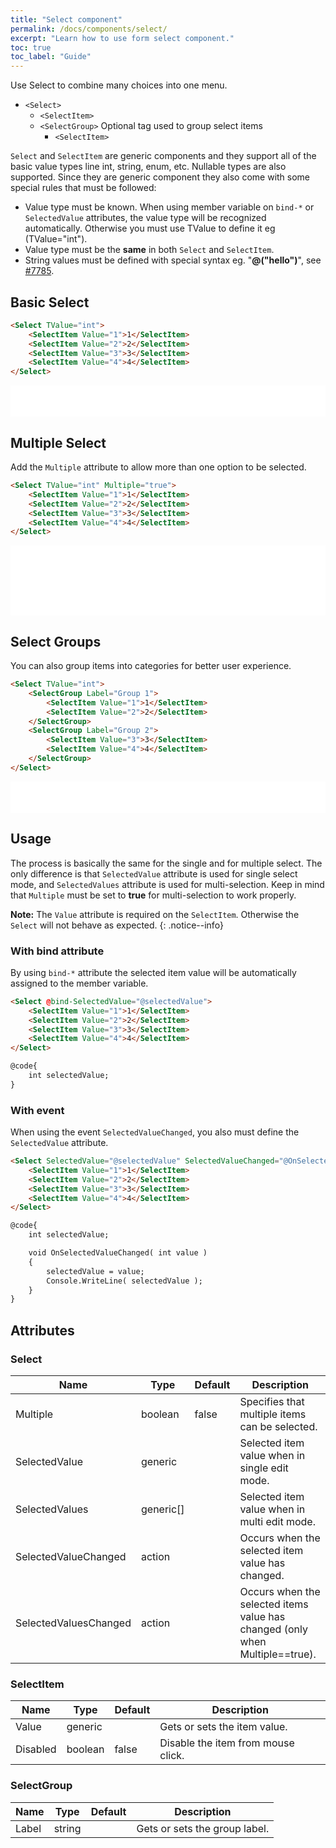 ```yaml
---
title: "Select component"
permalink: /docs/components/select/
excerpt: "Learn how to use form select component."
toc: true
toc_label: "Guide"
---
```


Use Select to combine many choices into one menu.

- `<Select>`
  - `<SelectItem>`
  - `<SelectGroup>` Optional tag used to group select items
    - `<SelectItem>`

`Select` and `SelectItem` are generic components and they support all of the basic value types line int, string, enum, etc. Nullable types are also supported. Since they are generic component they also come with some special rules that must be followed:

- Value type must be known. When using member variable on `bind-*` or `SelectedValue` attributes, the value type will be recognized automatically. Otherwise you must use TValue to define it eg (TValue="int").
- Value type must be the **same** in both `Select` and `SelectItem`.
- String values must be defined with special syntax eg. "**@("hello")**", see [#7785](https://github.com/aspnet/AspNetCore/issues/7785).

## Basic Select

```html
<Select TValue="int">
    <SelectItem Value="1">1</SelectItem>
    <SelectItem Value="2">2</SelectItem>
    <SelectItem Value="3">3</SelectItem>
    <SelectItem Value="4">4</SelectItem>
</Select>
```

<iframe src="/examples/forms/select-basic/" frameborder="0" scrolling="no" style="width:100%;height:50px;"></iframe>

## Multiple Select

Add the `Multiple` attribute to allow more than one option to be selected.

```html
<Select TValue="int" Multiple="true">
    <SelectItem Value="1">1</SelectItem>
    <SelectItem Value="2">2</SelectItem>
    <SelectItem Value="3">3</SelectItem>
    <SelectItem Value="4">4</SelectItem>
</Select>
```

<iframe src="/examples/forms/select-multiple/" frameborder="0" scrolling="no" style="width:100%;height:112px;"></iframe>

## Select Groups

You can also group items into categories for better user experience.

```html
<Select TValue="int">
    <SelectGroup Label="Group 1">
        <SelectItem Value="1">1</SelectItem>
        <SelectItem Value="2">2</SelectItem>
    </SelectGroup>
    <SelectGroup Label="Group 2">
        <SelectItem Value="3">3</SelectItem>
        <SelectItem Value="4">4</SelectItem>
    </SelectGroup>
</Select>
```

<iframe src="/examples/forms/select-group/" frameborder="0" scrolling="no" style="width:100%;height:50px;"></iframe>

## Usage

The process is basically the same for the single and for multiple select. The only difference is that `SelectedValue` attribute is used for single select mode, and `SelectedValues` attribute is used for multi-selection. Keep in mind that `Multiple` must be set to **true** for multi-selection to work properly.

**Note:** The `Value` attribute is required on the `SelectItem`. Otherwise the `Select` will not behave as expected.
{: .notice--info}

### With bind attribute

By using `bind-*` attribute the selected item value will be automatically assigned to the member variable.

```html
<Select @bind-SelectedValue="@selectedValue">
    <SelectItem Value="1">1</SelectItem>
    <SelectItem Value="2">2</SelectItem>
    <SelectItem Value="3">3</SelectItem>
    <SelectItem Value="4">4</SelectItem>
</Select>

@code{
    int selectedValue;
}
```

### With event

When using the event `SelectedValueChanged`, you also must define the `SelectedValue` attribute.

```html
<Select SelectedValue="@selectedValue" SelectedValueChanged="@OnSelectedValueChanged">
    <SelectItem Value="1">1</SelectItem>
    <SelectItem Value="2">2</SelectItem>
    <SelectItem Value="3">3</SelectItem>
    <SelectItem Value="4">4</SelectItem>
</Select>

@code{
    int selectedValue;

    void OnSelectedValueChanged( int value )
    {
        selectedValue = value;
        Console.WriteLine( selectedValue );
    }
}
```

## Attributes

### Select

| Name                  | Type      | Default | Description                                                                                  |
|-----------------------|-----------|---------|----------------------------------------------------------------------------------------------|
| Multiple              | boolean   | false   | Specifies that multiple items can be selected.                                               |
| SelectedValue         | generic   |         | Selected item value when in single edit mode.                                                |
| SelectedValues        | generic[] |         | Selected item value when in multi edit mode.                                                 |
| SelectedValueChanged  | action    |         | Occurs when the selected item value has changed.                                             |
| SelectedValuesChanged | action    |         | Occurs when the selected items value has changed (only when Multiple==true).               |

### SelectItem

| Name                  | Type      | Default | Description                                                                                  |
|-----------------------|-----------|---------|----------------------------------------------------------------------------------------------|
| Value                 | generic   |         | Gets or sets the item value.                                                                 |
| Disabled              | boolean   | false   | Disable the item from mouse click.                                                           |

### SelectGroup

| Name                  | Type      | Default | Description                                                                                  |
|-----------------------|-----------|---------|----------------------------------------------------------------------------------------------|
| Label                 | string    |         | Gets or sets the group label.                                                                |